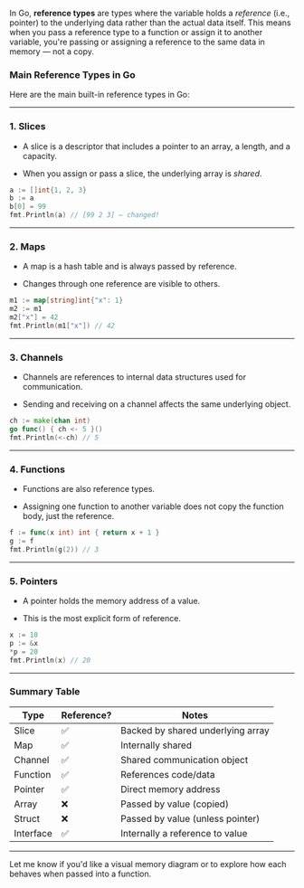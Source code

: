 In Go, **reference types** are types where the variable holds a _reference_ (i.e., pointer) to the underlying data rather than the actual data itself. This means when you pass a reference type to a function or assign it to another variable, you're passing or assigning a reference to the same data in memory — not a copy.

### Main Reference Types in Go

Here are the main built-in reference types in Go:

---

### 1. **Slices**

- A slice is a descriptor that includes a pointer to an array, a length, and a capacity.
    
- When you assign or pass a slice, the underlying array is _shared_.
    

```go
a := []int{1, 2, 3}
b := a
b[0] = 99
fmt.Println(a) // [99 2 3] — changed!
```

---

### 2. **Maps**

- A map is a hash table and is always passed by reference.
    
- Changes through one reference are visible to others.
    

```go
m1 := map[string]int{"x": 1}
m2 := m1
m2["x"] = 42
fmt.Println(m1["x"]) // 42
```

---

### 3. **Channels**

- Channels are references to internal data structures used for communication.
    
- Sending and receiving on a channel affects the same underlying object.
    

```go
ch := make(chan int)
go func() { ch <- 5 }()
fmt.Println(<-ch) // 5
```

---

### 4. **Functions**

- Functions are also reference types.
    
- Assigning one function to another variable does not copy the function body, just the reference.
    

```go
f := func(x int) int { return x + 1 }
g := f
fmt.Println(g(2)) // 3
```

---

### 5. **Pointers**

- A pointer holds the memory address of a value.
    
- This is the most explicit form of reference.
    

```go
x := 10
p := &x
*p = 20
fmt.Println(x) // 20
```

---

### Summary Table

|Type|Reference?|Notes|
|---|---|---|
|Slice|✅|Backed by shared underlying array|
|Map|✅|Internally shared|
|Channel|✅|Shared communication object|
|Function|✅|References code/data|
|Pointer|✅|Direct memory address|
|Array|❌|Passed by value (copied)|
|Struct|❌|Passed by value (unless pointer)|
|Interface|✅|Internally a reference to value|

---

Let me know if you'd like a visual memory diagram or to explore how each behaves when passed into a function.